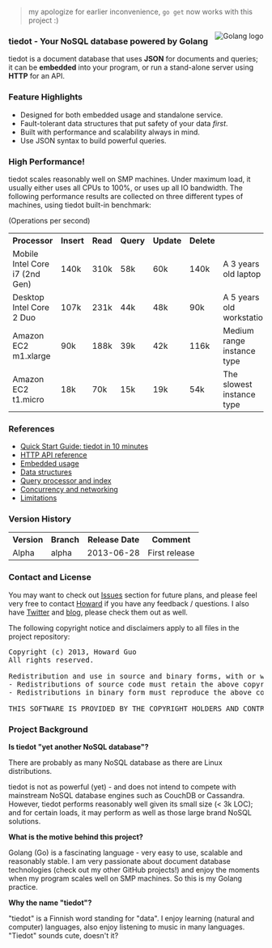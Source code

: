 > my apologize for earlier inconvenience, `go get` now works with this project :)

<img src="http://golang.org/doc/gopher/frontpage.png" alt="Golang logo" align="right"/>

### tiedot - Your NoSQL database powered by Golang

tiedot is a document database that uses __JSON__ for documents and queries; it can be __embedded__ into your program, or run a stand-alone server using __HTTP__ for an API.

### Feature Highlights

- Designed for both embedded usage and standalone service.
- Fault-tolerant data structures that put safety of your data *first*.
- Built with performance and scalability always in mind.
- Use JSON syntax to build powerful queries.

### High Performance!

tiedot scales reasonably well on SMP machines. Under maximum load, it usually either uses all CPUs to 100%, or uses up all IO bandwidth. The following performance results are collected on three different types of machines, using tiedot built-in benchmark:

(Operations per second)
<table>
<tr>
  <th>Processor</th>
  <th>Insert</th>
  <th>Read</th>
  <th>Query</th>
  <th>Update</th>
  <th>Delete</th>
  <th></th>
</tr>
<tr>
  <td>Mobile Intel Core i7 (2nd Gen)</td>
  <td>140k</td>
  <td>310k</td>
  <td>58k</td>
  <td>60k</td>
  <td>140k</td>
  <td>A 3 years old laptop</td>
</tr>
<tr>
  <td>Desktop Intel Core 2 Duo</td>
  <td>107k</td>
  <td>231k</td>
  <td>44k</td>
  <td>48k</td>
  <td>90k</td>
  <td>A 5 years old workstation</td>
</tr>
<tr>
  <td>Amazon EC2 m1.xlarge</td>
  <td>90k</td>
  <td>188k</td>
  <td>39k</td>
  <td>42k</td>
  <td>116k</td>
  <td>Medium range instance type</td>
</tr>
<tr>
  <td>Amazon EC2 t1.micro</td>
  <td>18k</td>
  <td>70k</td>
  <td>15k</td>
  <td>19k</td>
  <td>54k</td>
  <td>The slowest instance type</td>
</tr>
</table>

### References

- [Quick Start Guide: tiedot in 10 minutes][tutorial]
- [HTTP API reference]
- [Embedded usage]
- [Data structures]
- [Query processor and index]
- [Concurrency and networking]
- [Limitations]

### Version History

<table>
<tr>
  <th>Version</th>
  <th>Branch</th>
  <th>Release Date</th>
  <th>Comment</th>
</tr>
<tr>
  <td>Alpha</td>
  <td>alpha</td>
  <td>2013-06-28</td>
  <td>First release</td>
</tr>
</table>

### Contact and License

You may want to check out [Issues] section for future plans, and please feel very free to contact [Howard] if you have any feedback / questions. I also have [Twitter] and [blog], please check them out as well.

The following copyright notice and disclaimers apply to all files in the project repository:
<pre>
Copyright (c) 2013, Howard Guo
All rights reserved.

Redistribution and use in source and binary forms, with or without modification, are permitted provided that the following conditions are met:
- Redistributions of source code must retain the above copyright notice, this list of conditions and the following disclaimer.
- Redistributions in binary form must reproduce the above copyright notice, this list of conditions and the following disclaimer in the documentation and/or other materials provided with the distribution.

THIS SOFTWARE IS PROVIDED BY THE COPYRIGHT HOLDERS AND CONTRIBUTORS "AS IS" AND ANY EXPRESS OR IMPLIED WARRANTIES, INCLUDING, BUT NOT LIMITED TO, THE IMPLIED WARRANTIES OF MERCHANTABILITY AND FITNESS FOR A PARTICULAR PURPOSE ARE DISCLAIMED. IN NO EVENT SHALL THE COPYRIGHT HOLDER OR CONTRIBUTORS BE LIABLE FOR ANY DIRECT, INDIRECT, INCIDENTAL, SPECIAL, EXEMPLARY, OR CONSEQUENTIAL DAMAGES (INCLUDING, BUT NOT LIMITED TO, PROCUREMENT OF SUBSTITUTE GOODS OR SERVICES; LOSS OF USE, DATA, OR PROFITS; OR BUSINESS INTERRUPTION) HOWEVER CAUSED AND ON ANY THEORY OF LIABILITY, WHETHER IN CONTRACT, STRICT LIABILITY, OR TORT (INCLUDING NEGLIGENCE OR OTHERWISE) ARISING IN ANY WAY OUT OF THE USE OF THIS SOFTWARE, EVEN IF ADVISED OF THE POSSIBILITY OF SUCH DAMAGE.
</pre>


### Project Background

__Is tiedot "yet another NoSQL database"?__

There are probably as many NoSQL database as there are Linux distributions.

tiedot is not as powerful (yet) - and does not intend to compete with mainstream NoSQL database engines such as CouchDB or Cassandra. However, tiedot performs reasonably well given its small size (< 3k LOC); and for certain loads, it may perform as well as those large brand NoSQL solutions.

__What is the motive behind this project?__

Golang (Go) is a fascinating language - very easy to use, scalable and reasonably stable. I am very passionate about document database technologies (check out my other GitHub projects!) and enjoy the moments when my program scales well on SMP machines. So this is my Golang practice.

__Why the name "tiedot"?__

"tiedot" is a Finnish word standing for "data". I enjoy learning (natural and computer) languages, also enjoy listening to music in many languages. "Tiedot" sounds cute, doesn't it?

[tutorial]: https://github.com/HouzuoGuo/tiedot/wiki/Tutorial
[HTTP API reference]: https://github.com/HouzuoGuo/tiedot/wiki/HTTP-API-Refernece
[Embedded usage]: https://github.com/HouzuoGuo/tiedot/wiki/Embedded-Usage
[Data structures]: https://github.com/HouzuoGuo/tiedot/wiki/Data-structures
[Query processor and index]: https://github.com/HouzuoGuo/tiedot/wiki/Query-processor-and-index
[Concurrency and networking]: https://github.com/HouzuoGuo/tiedot/wiki/Concurrency-and-networking
[Limitations]: https://github.com/HouzuoGuo/tiedot/wiki/Limitations
[Howard]: mailto:guohouzuo@gmail.com
[Twitter]: https://twitter.com/hzguo
[blog]: http://allstarnix.blogspot.com.au
[Issues]: https://github.com/HouzuoGuo/tiedot/issues

